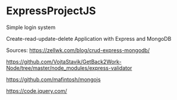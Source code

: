 # ExpressProjectJS

Simple login system

Create-read-update-delete Application with Express and MongoDB

Sources: 
https://zellwk.com/blog/crud-express-mongodb/

https://github.com/VojtaStavik/GetBack2Work-Node/tree/master/node_modules/express-validator

https://github.com/mafintosh/mongojs

https://code.jquery.com/
